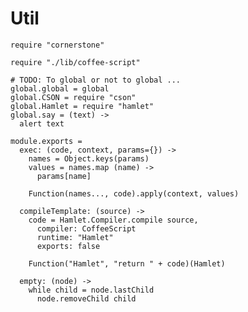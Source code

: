 Util
====

    require "cornerstone"

    require "./lib/coffee-script"

    # TODO: To global or not to global ...
    global.global = global
    global.CSON = require "cson"
    global.Hamlet = require "hamlet"
    global.say = (text) ->
      alert text

    module.exports =
      exec: (code, context, params={}) ->
        names = Object.keys(params)
        values = names.map (name) ->
          params[name]

        Function(names..., code).apply(context, values)

      compileTemplate: (source) ->
        code = Hamlet.Compiler.compile source,
          compiler: CoffeeScript
          runtime: "Hamlet"
          exports: false

        Function("Hamlet", "return " + code)(Hamlet)

      empty: (node) ->
        while child = node.lastChild
          node.removeChild child
